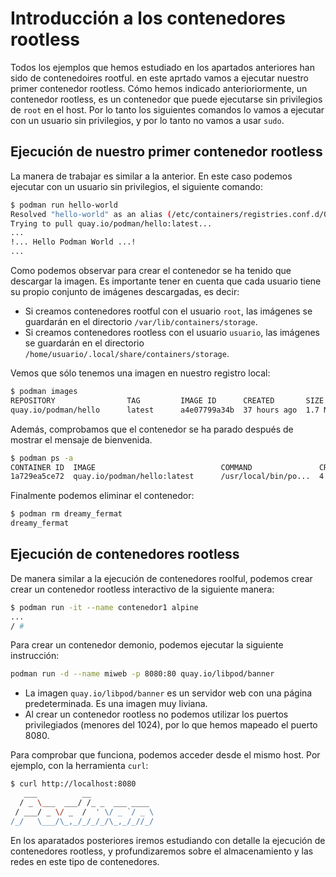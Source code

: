 # Introducción a los contenedores rootless

Todos los ejemplos que hemos estudiado en los apartados anteriores han sido de contenedoires rootful. en este aprtado vamos a ejecutar nuestro primer contenedor rootless. Cómo hemos indicado anterioriormente, un contenedor rootless, es un contenedor que puede ejecutarse sin privilegios de `root` en el host. Por lo tanto los siguientes comandos lo vamos a ejecutar con un usuario sin privilegios, y por lo tanto no vamos a usar `sudo`.

## Ejecución de nuestro primer contenedor rootless

La manera de trabajar es similar a la anterior. En este caso podemos ejecutar con un usuario sin privilegios, el siguiente comando:

```bash
$ podman run hello-world
Resolved "hello-world" as an alias (/etc/containers/registries.conf.d/000-shortnames.conf)
Trying to pull quay.io/podman/hello:latest...
...
!... Hello Podman World ...!
...
```

Como podemos observar para crear el contenedor se ha tenido que descargar la imagen. Es importante tener en cuenta que cada usuario tiene su propio conjunto de imágenes descargadas, es decir:

* Si creamos contenedores rootful con el usuario `root`, las imágenes se guardarán en el directorio `/var/lib/containers/storage`.
* Si creamos contenedores rootless con el usuario `usuario`, las imágenes se guardarán en el directorio `/home/usuario/.local/share/containers/storage`.

Vemos que sólo tenemos una imagen en nuestro registro local:

```bash
$ podman images
REPOSITORY                TAG         IMAGE ID      CREATED       SIZE
quay.io/podman/hello      latest      a4e07799a34b  37 hours ago  1.7 MB
```

Además, comprobamos que el contenedor se ha parado después de mostrar el mensaje de bienvenida.

```bash
$ podman ps -a
CONTAINER ID  IMAGE                            COMMAND               CREATED        STATUS                      PORTS       NAMES
1a729ea5ce72  quay.io/podman/hello:latest      /usr/local/bin/po...  4 minutes ago  Exited (0) 4 minutes ago                dreamy_fermat
```

Finalmente podemos eliminar el contenedor:

```bash
$ podman rm dreamy_fermat
dreamy_fermat
```

## Ejecución de contenedores rootless

De manera similar a la ejecución de contenedores roolful, podemos crear crear un contenedor rootless interactivo de la siguiente manera:

```bash
$ podman run -it --name contenedor1 alpine
...
/ #
```

Para crear un contenedor demonio, podemos ejecutar la siguiente instrucción:

```bash
podman run -d --name miweb -p 8080:80 quay.io/libpod/banner
```

* La imagen `quay.io/libpod/banner` es un servidor web con una página predeterminada. Es una imagen muy liviana.
* Al crear un contenedor rootless no podemos utilizar los puertos privilegiados (menores del 1024), por lo que hemos mapeado el puerto 8080.

Para comprobar que funciona, podemos acceder desde el mismo host. Por ejemplo, con la herramienta `curl`:

```bash
$ curl http://localhost:8080
   ___          __              
  / _ \___  ___/ /_ _  ___ ____ 
 / ___/ _ \/ _  /  ' \/ _ `/ _ \
/_/   \___/\_,_/_/_/_/\_,_/_//_/

```

En los aparatados posteriores iremos estudiando con detalle la ejecución de contenedores rootless, y profundizaremos sobre el almacenamiento y las redes en este tipo de contenedores.